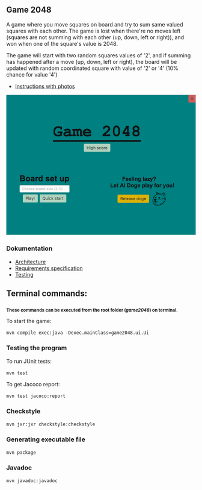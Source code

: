 ## Game 2048

A game where you move squares on board and try to sum same valued squares with each other. The game is lost when there're no moves left (squares are not summing with each other (up, down, left or right)), and won when one of the square's value is 2048.

The game will start with two random squares values of '2', and if summing has happened after a move (up, down, left or right), the board will be updated with random coordinated square with value of '2' or '4' (10% chance for value '4')

* [Instructions with photos](https://github.com/eherra/ot-harjoitustyo/blob/main/dokumentaatio/kayttoohje.md)

<img src="https://github.com/eherra/game2048/blob/main/dokumentaatio/kuvat/mainmenu.png">

### Dokumentation
* [Architecture](https://github.com/eherra/ot-harjoitustyo/blob/main/dokumentaatio/arkkitehtuuri.md)
* [Requirements specification](https://github.com/eherra/ot-harjoitustyo/blob/main/dokumentaatio/vaatimusmaarittely.md)
* [Testing](https://github.com/eherra/ot-harjoitustyo/blob/main/dokumentaatio/testausdokumentti.md)

## Terminal commands:
<sub><b>These commands can be executed from the root folder (_game2048_) on terminal.</b></sub>

To start the game:
```console
mvn compile exec:java -Dexec.mainClass=game2048.ui.Ui
```

### Testing the program
To run JUnit tests:
```console
mvn test
```

To get Jacoco report:
```console
mvn test jacoco:report
```

### Checkstyle
```console
mvn jxr:jxr checkstyle:checkstyle
```

### Generating executable file
```console
mvn package
```

### Javadoc
```console
mvn javadoc:javadoc
```
